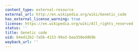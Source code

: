 ```yaml
---
content_type: external-resource
external_url: http://en.wikipedia.org/wiki/Genetic_code
has_external_license_warning: true
license: https://en.wikipedia.org/wiki/All_rights_reserved
status: ''
title: Genetic code
uid: 84ed12b2-7a5b-4153-99a3-baa350edd69b
wayback_url: ''
---
```


